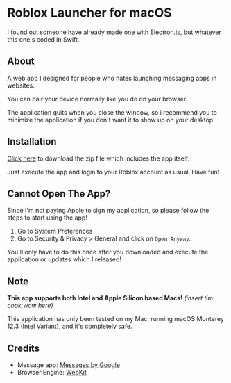 # Roblox Launcher for macOS

I found out someone have already made one with Electron.js, but whatever this one's coded in Swift.

## About

A web app I designed for people who hates launching messaging apps in websites.

You can pair your device normally like you do on your browser.

The application quits when you close the window, so i recommend you to minimize the application if you don't want it to show up on your desktop.

## Installation

[Click here](https://github.com/raymond-1227/GMessages/releases/latest) to download the zip file which includes the app itself.

Just execute the app and login to your Roblox account as usual. Have fun!

## Cannot Open The App?

Since I'm not paying Apple to sign my application, so please follow the steps to start using the app!
1. Go to System Preferences 
2. Go to Security & Privacy > General and click on `Open Anyway`.

You'll only have to do this once after you downloaded and execute the application or updates which I released!

## Note

**This app supports both Intel and Apple Silicon based Macs!** *(insert tim cook wow here)*

This application has only been tested on my Mac, running macOS Monterey 12.3 (Intel Variant), and it's completely safe.

## Credits

 - Message app: [Messages by Google](https://messages.google.com/)
 - Browser Engine: [WebKit](https://webkit.org/)
